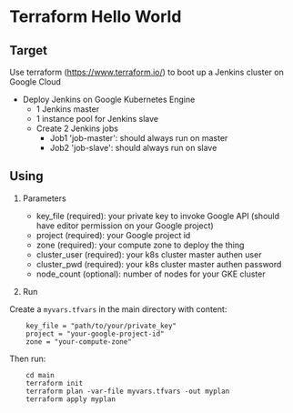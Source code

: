 # Terraform Hello World

## Target

Use terraform (https://www.terraform.io/) to boot up a Jenkins cluster on Google Cloud

- Deploy Jenkins on Google Kubernetes Engine
  - 1 Jenkins master
  - 1 instance pool for Jenkins slave
  - Create 2 Jenkins jobs
    - Job1 'job-master': should always run on master
    - Job2 'job-slave': should always run on slave

## Using

1. Parameters

    - key_file (required): your private key to invoke Google API (should have editor permission on your Google project)
    - project (required): your Google project id
    - zone (required): your compute zone to deploy the thing
    - cluster_user (required): your k8s cluster master authen user
    - cluster_pwd (required): your k8s cluster master authen password
    - node_count (optional): number of nodes for your GKE cluster

2. Run

Create a `myvars.tfvars` in the main directory with content:

        key_file = "path/to/your/private_key"
        project = "your-google-project-id"
        zone = "your-compute-zone"

Then run:

        cd main
        terraform init
        terraform plan -var-file myvars.tfvars -out myplan
        terraform apply myplan

